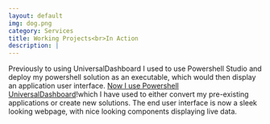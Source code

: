 ```yaml
---
layout: default
img: dog.png
category: Services
title: Working Projects<br>In Action
description: |
---
```


Previously to using UniversalDashboard I used to use Powershell Studio and deploy my powershell solution as an executable, which would then display an application user interface. [Now I use Powershell UniversalDashboard](https://psdevuk.github.io/adam-blog/)!which I have used to either convert my pre-existing applications or create new solutions. The end user interface is now a sleek looking webpage, with nice looking components displaying live data.

